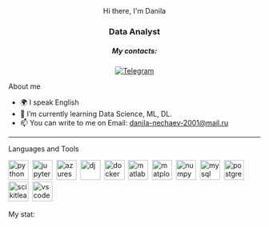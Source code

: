 <div id= "header" align = "center"
    <h1>Hi there, I'm Danila</h1>
    <h3>Data Analyst</h3>
    <h5>My contacts:</h5>
</div>
<div id = 'socials' align = 'center'>
     <a href = "https://t.me/Dan_Hhh">
      <img src = "https://img.shields.io/badge/Telegram-blue?style=for-the-badge&logo=telegram&logoColor=white" alt = "Telegram" />
    </a>
</div>

About me
- 🌍 I speak English
- 🌱 I’m currently learning Data Science, ML, DL.
- 📫 You can write to me on Email: danila-nechaev-2001@mail.ru

---

Languages and Tools

<img src="https://cdn.jsdelivr.net/gh/devicons/devicon@latest/icons/python/python-original.svg" title= "python" width = "40" height = "40" />&nbsp;
<img src="https://cdn.jsdelivr.net/gh/devicons/devicon@latest/icons/jupyter/jupyter-original-wordmark.svg" title= "jupyter" width = "40" height = "40" />&nbsp;
<img src="https://cdn.jsdelivr.net/gh/devicons/devicon@latest/icons/azuresqldatabase/azuresqldatabase-original.svg" title= "azuresqldatabase" width = "40" height = "40" />&nbsp;
<img src="https://cdn.jsdelivr.net/gh/devicons/devicon@latest/icons/django/django-plain.svg" title= "dj" width = "40" height = "40" />&nbsp;
<img src="https://cdn.jsdelivr.net/gh/devicons/devicon@latest/icons/docker/docker-original.svg" title= "docker" width = "40" height = "40" />&nbsp;
<img src="https://cdn.jsdelivr.net/gh/devicons/devicon@latest/icons/matlab/matlab-original.svg" title= "matlab" width = "40" height = "40" />&nbsp;
<img src="https://cdn.jsdelivr.net/gh/devicons/devicon@latest/icons/matplotlib/matplotlib-original-wordmark.svg" title= "matplotlib" width = "40" height = "40" />&nbsp;
<img src="https://cdn.jsdelivr.net/gh/devicons/devicon@latest/icons/numpy/numpy-original-wordmark.svg" title= "numpy" width = "40" height = "40" />&nbsp;
<img src="https://cdn.jsdelivr.net/gh/devicons/devicon@latest/icons/mysql/mysql-plain-wordmark.svg" title= "mysql" width = "40" height = "40" />&nbsp;
<img src="https://cdn.jsdelivr.net/gh/devicons/devicon@latest/icons/postgresql/postgresql-original.svg" title= "postgresql" width = "40" height = "40" />&nbsp;
<img src="https://cdn.jsdelivr.net/gh/devicons/devicon@latest/icons/scikitlearn/scikitlearn-original.svg" title= "scikitlearn" width = "40" height = "40" />&nbsp;
<img src="https://cdn.jsdelivr.net/gh/devicons/devicon@latest/icons/vscode/vscode-original-wordmark.svg" title= "vscode" width = "40" height = "40" />&nbsp;

My stat:
<div id="stat" align="center">
      <img src="http://github-profile-summary-cards.vercel.app/api/cards/profile-details?username=danila-nechaev&theme=github_dark" alt=""/>
      <img src="http://github-profile-summary-cards.vercel.app/api/cards/repos-per-language?username=danila-nechaev&theme=github_dark" alt=""/>
      <img src="http://github-profile-summary-cards.vercel.app/api/cards/stats?username=danila-nechaev&theme=github_dark" alt=""/>
</div>
